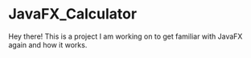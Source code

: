 # JavaFX_Calculator
Hey there! This is a project I am working on to get familiar with JavaFX again and how it works.
